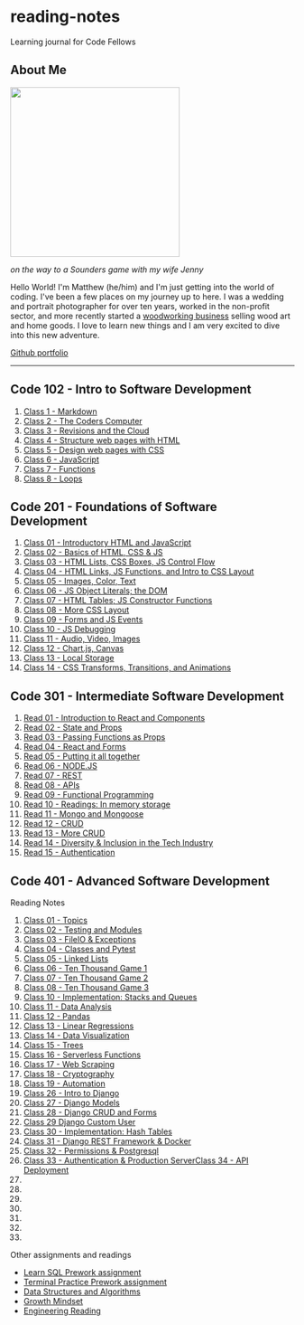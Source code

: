 # reading-notes
Learning journal for Code Fellows

## About Me

<img src="https://user-images.githubusercontent.com/106119331/170121988-12ab9569-1f92-43df-90c4-e6ec3e9a202f.jpg" width=300>

*on the way to a Sounders game with my wife Jenny*

Hello World! I'm Matthew (he/him) and I'm just getting into the world of coding. I've been a few places on my journey up to here. I was a wedding and portrait photographer for over ten years, worked in the non-profit sector, and more recently started a [woodworking business](https://www.zoewoodworks.com) selling wood art and home goods. I love to learn new things and I am very excited to dive into this new adventure. 
  
[Github portfolio](https://github.com/MatthewGebhart)

----


## Code 102 - Intro to Software Development

1. [Class 1 - Markdown](./Code-102-notes/Class-1.md)
2. [Class 2 - The Coders Computer](./Code-102-notes/Class-2.md)
3. [Class 3 - Revisions and the Cloud](./Code-102-notes/Class-3.md)
4. [Class 4 - Structure web pages with HTML](./Code-102-notes/Class-4.md)
5. [Class 5 - Design web pages with CSS](./Code-102-notes/Class-5.md)
6. [Class 6 - JavaScript](./Code-102-notes/Class-6.md)
7. [Class 7 - Functions](./Code-102-notes/Class-7.md)
8. [Class 8 - Loops](./Code-102-notes/Class-8.md)
  
## Code 201 - Foundations of Software Development

01. [Class 01 - Introductory HTML and JavaScript](./Code-201-notes/class-01.md)
02. [Class 02 - Basics of HTML, CSS & JS](./Code-201-notes/class-02.md)
03. [Class 03 - HTML Lists, CSS Boxes, JS Control Flow](./Code-201-notes/class-03.md)
04. [Class 04 - HTML Links, JS Functions, and Intro to CSS Layout](./Code-201-notes/class-04.md)
05. [Class 05 - Images, Color, Text](./Code-201-notes/class-05.md)
06. [Class 06 - JS Object Literals; the DOM](./Code-201-notes/class-06.md)
07. [Class 07 - HTML Tables; JS Constructor Functions](./Code-201-notes/class-07.md)
08. [Class 08 - More CSS Layout](./Code-201-notes/class-08.md)
09. [Class 09 - Forms and JS Events](./Code-201-notes/class-09.md)
10. [Class 10 - JS Debugging](./Code-201-notes/class-10.md)
11. [Class 11 - Audio, Video, Images](./Code-201-notes/class-11.md)
12. [Class 12 - Chart.js, Canvas](./Code-201-notes/class-12.md)
13. [Class 13 - Local Storage](./Code-201-notes/class-13.md)
14. [Class 14 -  CSS Transforms, Transitions, and Animations](./Code-201-notes/class-14.md)

## Code 301 - Intermediate Software Development

01. [Read 01 - Introduction to React and Components](./Code-301-notes/class-01.md)
02. [Read 02 - State and Props](./Code-301-notes/class-02.md)
03. [Read 03 - Passing Functions as Props](./Code-301-notes/class-03.md)
04. [Read 04 - React and Forms](./Code-301-notes/class-04.md)
05. [Read 05 - Putting it all together](./Code-301-notes/class-05.md)
06. [Read 06 - NODE.JS](./Code-301-notes/class-06.md)
07. [Read 07 - REST](./Code-301-notes/class-07.md)
08. [Read 08 - APIs](./Code-301-notes/class-08.md)
09. [Read 09 - Functional Programming](./Code-301-notes/class-09.md)
10. [Read 10 - Readings: In memory storage](./Code-301-notes/class-10.md)
11. [Read 11 - Mongo and Mongoose](./Code-301-notes/class-11.md)
12. [Read 12 - CRUD](./Code-301-notes/class-12.md)
13. [Read 13 - More CRUD](./Code-301-notes/class-13.md)
14. [Read 14 - Diversity & Inclusion in the Tech Industry](./Code-301-notes/class-14.md)
15. [Read 15 - Authentication](./Code-301-notes/class-15.md)

## Code 401 - Advanced Software Development

Reading Notes

01. [Class 01 - Topics](./Code-401-notes/class-01.md)
02. [Class 02 - Testing and Modules](./Code-401-notes/class-02.md)
03. [Class 03 - FileIO & Exceptions](Code-401-notes/class-03.md)
04. [Class 04 - Classes and Pytest](Code-401-notes/class-04.md)
05. [Class 05 - Linked Lists](Code-401-notes/class-05.md)
06. [Class 06 - Ten Thousand Game 1](Code-401-notes/class-06.md)
07. [Class 07 - Ten Thousand Game 2](Code-401-notes/class-07.md)
08. [Class 08 - Ten Thousand Game 3](Code-401-notes/class-08.md)
10. [Class 10 - Implementation: Stacks and Queues](Code-401-notes/class-10.md)
11. [Class 11 - Data Analysis](Code-401-notes/class-11.md)
12. [Class 12 - Pandas](Code-401-notes/class-12.md)
13. [Class 13 - Linear Regressions](Code-401-notes/class-13.md)
14. [Class 14 - Data Visualization](Code-401-notes/class-14.md)
15. [Class 15 - Trees](Code-401-notes/class-15.md)
16. [Class 16 - Serverless Functions](Code-401-notes/class-16.md)
17. [Class 17 - Web Scraping](Code-401-notes/class-17.md)
18. [Class 18 - Cryptography](Code-401-notes/class-18.md)
19. [Class 19 - Automation](Code-401-notes/class-19.md)
26. [Class 26 - Intro to Django](Code-401-notes/class-26.md)
27. [Class 27 - Django Models](Code-401-notes/class-27.md)
28. [Class 28 - Django CRUD and Forms](Code-401-notes/class-28.md)
29. [Class 29 Django Custom User](Code-401-notes/class-29.md)
30. [Class 30 - Implementation: Hash Tables](Code-401-notes/class-30.md)
31. [Class 31 - Django REST Framework & Docker](Code-401-notes/class-31.md)
32. [Class 32 - Permissions & Postgresql](Code-401-notes/class-32.md)
33. [Class 33 - Authentication & Production Server](Code-401-notes%2Fclass-33.md)[Class 34 - API Deployment](Code-401-notes%2Fclass-34.md)
34. 
35. 
36. 
37. 
38. 
39. 
40. 




Other assignments and readings
- [Learn SQL Prework assignment](./Code-401-notes/LearnSQLprework.md)
- [Terminal Practice Prework assignment](./Code-401-notes/TerminalPractice.md)
- [Data Structures and Algorithms](./Code-401-notes/DataStructuresAndAlgorithms.md)
- [Growth Mindset](./Code-401-notes/GrowthMindset.md)
- [Engineering Reading](./Code-401-notes/EngineeringReading.md)